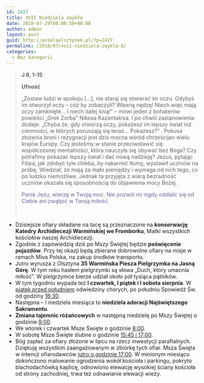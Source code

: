 ```yaml
---
id: 2427
title: XVII Niedziela zwykła
date: 2018-07-29T00:00:50+00:00
author: admin
layout: post
guid: http://anielaolsztynek.pl/?p=2427
permalink: /2018/07/xvii-niedziela-zwykla-8/
categories:
  - Bez kategorii
---
```

> **J 6, 1-15**
> 
> **Ufność**
> 
> &#8222;Zostaw ludzi w spokoju [&#8230;], nie staraj się otwierać im oczu. Gdybyś im otworzył oczy &#8211; cóż by zobaczyli? Własną nędzę! Niech więc mają oczy zamknięte&#8230; I niech dalej śnią!&#8221; &#8211; mówi jeden z bohaterów powieści &#8222;Grek Zorba&#8221; Nikosa Kazantakisa. I po chwili zastanowienia dodaje: &#8222;Chyba że, gdy otworzą oczy, pokażesz im lepszy świat niż ciemności, w których poruszają się teraz&#8230; Pokażesz?&#8221; . Pokusa złożenia broni i rezygnacji jest dziś mocna wśród chrześcijan wielu krajów Europy. Czy jesteśmy w stanie przeciwstawić się współczesnej mentalności, która nauczyła się obywać bez Boga? Czy potrafimy pokazać lepszy świat i dać nową nadzieję? Jezus, pytając Filipa, jak zdobyć tyle chleba, by nakarmić tłumy, wystawił uczniów na próbę. Wiedział, że mają za mało pieniędzy i wymaga od nich tego, co po ludzku niemożliwe. Jednak ta przyjęta z wiarą bezradność uczniów okazała się sposobnością do objawienia mocy Bożej.
> 
> <span style="color: #666699;">Panie Jezu, wierzę w Twoją moc. Nie pozwól mi nigdy oddalić się od Ciebie ani zwątpić w Twoją miłość.</span>
> 
> &nbsp;

  * Dzisiejsze ofiary składane na tacę są przeznaczone na **konserwację Katedry Archidiecezji Warmińskiej we Fromborku**, Matki wszystkich kościołów naszej Archidiecezji.
  * Zgodnie z zapowiedzią dziś po Mszy Świętej będzie **poświęcenie pojazdów**. Przy tej okazji będą zbierane dobrowolne ofiary na misje w ramach Miva Polska, na zakup środków transportu.
  * Jutro wyrusza z Olsztyna **35 Warmińska Piesza Pielgrzymka na Jasną Górę**. W tym roku hasłem pielgrzymki są słowa &#8222;Duch, który umacnia miłość&#8221;. W pielgrzymce bierze udział około pół tysiąca pątników.
  * W tym tygodniu wypada też **I czwartek, I piątek i I sobota sierpnia**. W <span style="text-decoration: underline;">piątek przed południem</span> odwiedziny chorych, po południu Spowiedź Św. od godziny <span style="text-decoration: underline;">16:30</span>.
  * Następna &#8211; I niedziela miesiąca to **niedziela adoracji Najświętszego Sakramentu**.
  * **Zmiana tajemnic różańcowych** w następną niedzielę po Mszy Świętej o godzinie <span style="text-decoration: underline;">9:00</span>.
  * We wtorek i czwartek Msze Święte o godzinie <span style="text-decoration: underline;">8:00</span>.
  * W sobotę Msze Święte ślubne o godzinie <span style="text-decoration: underline;">15:45 i 17:00</span>.
  * Bóg zapłać za ofiary złożone w lipcu na rzecz inwestycji parafialnych. Dziękuję wszystkim zaangażowanym w zbiórkę tych ofiar. Msza Święta w intencji ofiarodawców <span style="text-decoration: underline;">jutro o godzinie 17:00</span>. W minionym miesiącu dokończono malowanie ogrodzenia wokół kościoła i parkingu, pokryto blachodachówką kaplicę, odnowiono elewację wysokiej ściany kościoła od strony zachodniej, trwa też odnawianie elewacji wieży.